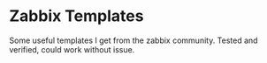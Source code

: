 # Zabbix Templates

Some useful templates I get from the zabbix community. Tested and verified, could work without issue.
